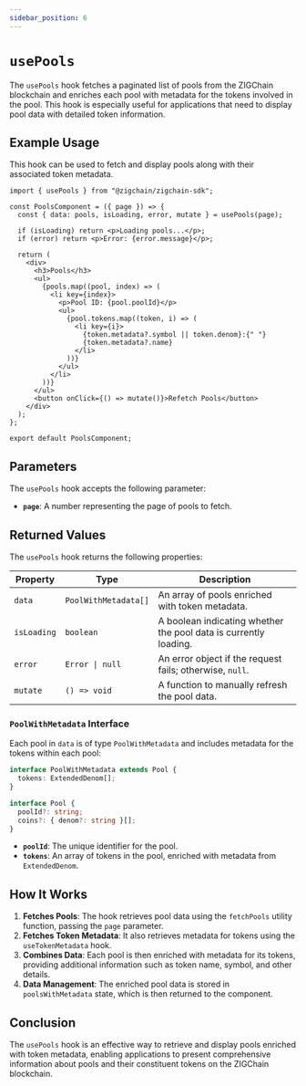 ```yaml
---
sidebar_position: 6
---
```


# `usePools`

The `usePools` hook fetches a paginated list of pools from the ZIGChain blockchain and enriches each pool with metadata for the tokens involved in the pool. This hook is especially useful for applications that need to display pool data with detailed token information.

## Example Usage

This hook can be used to fetch and display pools along with their associated token metadata.

```tsx
import { usePools } from "@zigchain/zigchain-sdk";

const PoolsComponent = ({ page }) => {
  const { data: pools, isLoading, error, mutate } = usePools(page);

  if (isLoading) return <p>Loading pools...</p>;
  if (error) return <p>Error: {error.message}</p>;

  return (
    <div>
      <h3>Pools</h3>
      <ul>
        {pools.map((pool, index) => (
          <li key={index}>
            <p>Pool ID: {pool.poolId}</p>
            <ul>
              {pool.tokens.map((token, i) => (
                <li key={i}>
                  {token.metadata?.symbol || token.denom}:{" "}
                  {token.metadata?.name}
                </li>
              ))}
            </ul>
          </li>
        ))}
      </ul>
      <button onClick={() => mutate()}>Refetch Pools</button>
    </div>
  );
};

export default PoolsComponent;
```

## Parameters

The `usePools` hook accepts the following parameter:

- **`page`**: A number representing the page of pools to fetch.

## Returned Values

The `usePools` hook returns the following properties:

| Property    | Type                 | Description                                                      |
| ----------- | -------------------- | ---------------------------------------------------------------- |
| `data`      | `PoolWithMetadata[]` | An array of pools enriched with token metadata.                  |
| `isLoading` | `boolean`            | A boolean indicating whether the pool data is currently loading. |
| `error`     | `Error \| null`      | An error object if the request fails; otherwise, `null`.         |
| `mutate`    | `() => void`         | A function to manually refresh the pool data.                    |

### `PoolWithMetadata` Interface

Each pool in `data` is of type `PoolWithMetadata` and includes metadata for the tokens within each pool:

```ts
interface PoolWithMetadata extends Pool {
  tokens: ExtendedDenom[];
}

interface Pool {
  poolId?: string;
  coins?: { denom?: string }[];
}
```

- **`poolId`**: The unique identifier for the pool.
- **`tokens`**: An array of tokens in the pool, enriched with metadata from `ExtendedDenom`.

## How It Works

1. **Fetches Pools**: The hook retrieves pool data using the `fetchPools` utility function, passing the `page` parameter.
2. **Fetches Token Metadata**: It also retrieves metadata for tokens using the `useTokenMetadata` hook.
3. **Combines Data**: Each pool is then enriched with metadata for its tokens, providing additional information such as token name, symbol, and other details.
4. **Data Management**: The enriched pool data is stored in `poolsWithMetadata` state, which is then returned to the component.

## Conclusion

The `usePools` hook is an effective way to retrieve and display pools enriched with token metadata, enabling applications to present comprehensive information about pools and their constituent tokens on the ZIGChain blockchain.
